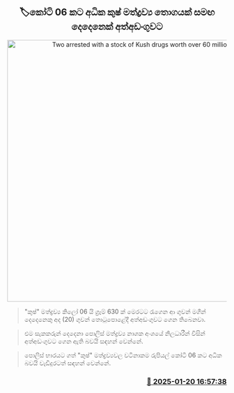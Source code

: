 <p align='center'><b><h2 align='center' title='Two arrested with a stock of Kush drugs worth over 60 million'>🏷කෝටි 06 කට අධික කුෂ් මත්ද්‍රව්‍ය තොගයක් සමඟ දෙදෙනෙක් අත්අඩංගුවට</h2></b></p>
<p align='center'><img src='https://helakuru.sgp1.cdn.digitaloceanspaces.com/esana/images/lib/arrested2[1].jpg' width='600' alt='Two arrested with a stock of Kush drugs worth over 60 million'></p>

> "කුෂ්" මත්ද්‍රව්‍ය කිලෝ 06 යි ග්‍රෑම් 630 ක් මෙරටට රැගෙන ආ ගුවන් මගීන් දෙදෙනෙකු අද (20) ගුවන් තොටුපොළේදී අත්අඩංගුවට ගෙන තිබෙනවා.

> එම සැකකරුන් දෙදෙනා පොලිස් මත්ද්‍රව්‍ය නාශක අංශයේ නිලධාරීන් විසින් අත්අඩංගුවට ගෙන ඇති බවයි සඳහන් වෙන්නේ.

> පොලිස් භාරයට ගත් "කුෂ්" මත්ද්‍රව්‍යවල වටිනාකම රුපියල් කෝටි 06 කට අධික බවයි වැඩිදුරටත් සඳහන් වෙන්නේ.



<h3 align='right'><a href='https://www.helakuru.lk/esana/p/106731/'>📅 2025-01-20 16:57:38</a></h3>
